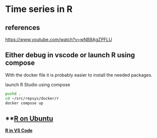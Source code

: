 # Time series in R

## references

<https://www.youtube.com/watch?v=wNB8AgZPFLU>

## Either debug in vscode or launch R using compose

With the docker file it is probably easier to install the needed packages.

launch R Studio using compose

```bash
pushd .
cd ~/src/repsys/docker/r
docker compose up

```

## **[R on Ubuntu](../../linux/r/r-install.md)

**[R in VS Code](../../linux/r/r_vscode.md)**
